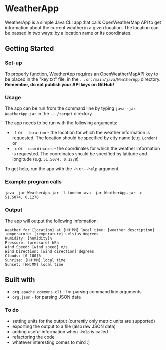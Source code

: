 # WeatherApp

WeatherApp is a simple Java CLI app that calls OpenWeatherMap API to get information about the current weather in a given location. The location can be passed in two ways: by a location name or its coordinates.

## Getting Started

### Set-up
To properly function, WeatherApp requires an OpenWeatherMapAPI key to be placed in the "key.txt" file, in the `...src/main/java/WeatherApp`  directory. **Remember, do not publish your API keys on GitHub!**

### Usage
The app can be run from the command line by typing `java -jar WeatherApp.jar` in the `.../target` directory. 

The app needs to be run with the following arguments:
- `-l` or `--location` - the location for which the weather information is requested. The location should be specified by city name (e.g. `London`)
or
- `-c` or `--coordinates` - the coordinates for which the weather information is requested. The coordinates should be specified by latitude and longitude (e.g. `51.5074, 0.1278`)

To get help, run the app with the `-h` or `--help` argument.

### Example program calls
`java -jar WeatherApp.jar -l London`
`java -jar WeatherApp.jar -c 51.5074, 0.1278`

### Output
The app will output the following information:
```
Weather for [location] at [HH:MM] local time: [weather description]
Temperature: [temperature] Celsius degrees
Humidity: [humidity]%
Pressure: [pressure] hPa
Wind Speed: [wind speed] m/s
Wind Direction: [wind direction] degrees
Clouds: [0-100]%
Sunrise: [HH:MM] local time
Sunset: [HH:MM] local time
```

## Built with
- `org.apache.commons.cli` - for parsing command line arguments
- `org.json` - for parsing JSON data


### To do
- setting units for the output (currently only metric units are supported)
- exporting the output to a file (also raw JSON data)
- adding useful information when `-help` is called
- refactoring the code
- whatever interesting comes to mind :)

